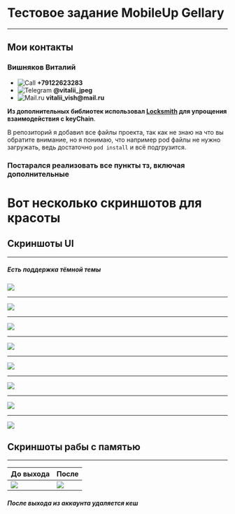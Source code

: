 # Тестовое задание MobileUp Gellary
---
## Мои контакты
### __Вишняков Виталий__ 
- ![Call](https://img.shields.io/badge/-Phone-black?style=for-the-badge&logo=whatsapp) __+79122623283__
- ![Telegram](https://img.shields.io/badge/-Telegram-black?style=for-the-badge&logo=telegram) __@vitalii_jpeg__
- ![Mail.ru](https://img.shields.io/badge/-Mail-black??style=for-the-badge&logo=) __vitalii_vish@mail.ru__

**Из дополнительных  библиотек использовал [__Locksmith__](https://github.com/matthewpalmer/Locksmith) для упрощения взаимодействия с __keyChain__**.

В репозиторий я добавил все файлы проекта, так как не знаю на что вы обратите внимание, но я понимаю, что например pod файлы не нужно загружать, ведь достаточно `pod install` и всё подгрузится.
### Постарался реализовать все пункты тз, включая дополнительные  

# Вот несколько скриншотов для красоты

## Скриншоты UI
---
##### Есть поддержка тёмной темы

 ![](https://github.com/Vitalii-Vishnyakov/mobileUpTest/blob/main/screenShots/Simulator%20Screen%20Shot%20-%20iPhone%2012%20Pro%20Max%20-%202022-03-29%20at%2020.47.42.png?raw=true)
 
 ---
 
 ![](https://github.com/Vitalii-Vishnyakov/mobileUpTest/blob/main/screenShots/Simulator%20Screen%20Shot%20-%20iPhone%2013%20-%202022-03-29%20at%2019.52.25.png?raw=true) 
 
 ---
 
 ![](https://github.com/Vitalii-Vishnyakov/mobileUpTest/blob/main/screenShots/Simulator%20Screen%20Shot%20-%20iPhone%2013%20-%202022-03-29%20at%2019.53.51.png?raw=true)
 
 ---
 
 ![](https://github.com/Vitalii-Vishnyakov/mobileUpTest/blob/main/screenShots/Simulator%20Screen%20Shot%20-%20iPhone%2013%20-%202022-03-29%20at%2019.54.18.png?raw=true)
 
 ---
 
 ![](https://github.com/Vitalii-Vishnyakov/mobileUpTest/blob/main/screenShots/Simulator%20Screen%20Shot%20-%20iPhone%2013%20Pro%20Max%20-%202022-03-29%20at%2022.08.03.png?raw=true)
 
 ---
 
  ![](https://github.com/Vitalii-Vishnyakov/mobileUpTest/blob/main/screenShots/Simulator%20Screen%20Shot%20-%20iPhone%2013%20Pro%20Max%20-%202022-03-29%20at%2022.43.28.png?raw=true)
  
  ---
  
   ![](https://github.com/Vitalii-Vishnyakov/mobileUpTest/blob/main/screenShots/Simulator%20Screen%20Shot%20-%20iPhone%20SE%20(1st%20generation)%20-%202022-03-29%20at%2020.38.56.png?raw=true)
   
   ---
   
  ![](https://github.com/Vitalii-Vishnyakov/mobileUpTest/blob/main/screenShots/Simulator%20Screen%20Shot%20-%20iPhone%20SE%20(1st%20generation)%20-%202022-03-29%20at%2022.31.44.png?raw=true)


## Скриншоты рабы с памятью
---
| До выхода  | После | 
| :---    | :----    |
| ![](https://github.com/Vitalii-Vishnyakov/mobileUpTest/blob/main/screenShots/%D0%A1%D0%BD%D0%B8%D0%BC%D0%BE%D0%BA%20%D1%8D%D0%BA%D1%80%D0%B0%D0%BD%D0%B0%202022-03-29%20%D0%B2%2022.57.59.png?raw=true)     |   ![](https://github.com/Vitalii-Vishnyakov/mobileUpTest/blob/main/screenShots/%D0%A1%D0%BD%D0%B8%D0%BC%D0%BE%D0%BA%20%D1%8D%D0%BA%D1%80%D0%B0%D0%BD%D0%B0%202022-03-29%20%D0%B2%2022.58.33.png?raw=true)    |



##### После выхода из аккаунта удаляется кеш
